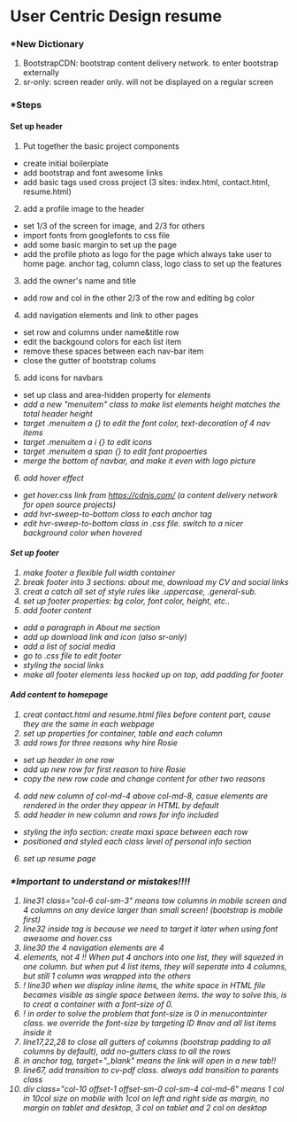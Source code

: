# User Centric Design resume

### *New Dictionary 
1. BootstrapCDN: bootstrap content delivery network. to enter bootstrap externally
2. sr-only: screen reader only. will not be displayed on a regular screen


### *Steps

#### Set up header
1. Put together the basic project components
- create initial boilerplate 
- add bootstrap and font awesome links
- add basic tags used cross project (3 sites: index.html, contact.html, resume.html)
2. add a profile image to the header
- set 1/3 of the screen for image, and 2/3 for others
- import fonts from googlefonts to css file
- add some basic margin to set up the page
- add the profile photo as logo for the page which always take user to home page. anchor tag, column class, logo class to set up the features
3. add the owner's name and title
- add row and col in the other 2/3 of the row and editing bg color
4. add navigation elements and link to other pages
- set row and columns under name&title row
- edit the backgound colors for each list item
- remove these spaces between each nav-bar item
- close the gutter of bootstrap colums
5. add icons for navbars
- set up class and area-hidden property for <i> elements
- add a new "menuitem" class to make list elements height matches the total header height
- target .menuitem a {} to edit the font color, text-decoration of 4 nav items
- target .menuitem a i {} to edit icons
- target .menuitem a span {} to edit font propoerties
- merge the bottom of navbar, and make it even with logo picture
6. add hover effect
- get hover.css link from https://cdnjs.com/ (a content delivery network for open source projects)
- add hvr-sweep-to-bottom class to each anchor tag
- edit hvr-sweep-to-bottom class in .css file. switch to a nicer background color when hovered

#### Set up footer     
1. make footer a flexible full width container
2. break footer into 3 sections: about me, download my CV and social links
3. creat a catch all set of style rules like .uppercase, .general-sub.
4. set up footer properties: bg color, font color, height, etc..
5. add footer content
- add a paragraph in About me section
- add up download link and icon (also sr-only)
- add a list of social media
- go to .css file to edit footer
- styling the social links
- make all footer elements less hocked up on top, add padding for footer

#### Add content to homepage
1. creat contact.html and resume.html files before content part, cause they are the same in each webpage
2. set up properties for container, table and each column
3. add rows for three reasons why hire Rosie
- set up header in one row
- add up new row for first reason to hire Rosie
- copy the new row code and change content for other two reasons
4. add new column of col-md-4 above col-md-8, casue elements are rendered in the order they appear in HTML by default
5. add header in new column and rows for info included
- styling the info section: create maxi space between each row
- positioned and styled each class level of personal info section
6. set up resume page


### *Important to understand or mistakes!!!!
1. line31 class="col-6 col-sm-3" means tow columns in mobile screen and 4 columns on any device larger than small screen! (bootstrap is mobile first)
2. line32 <span> inside <a> tag is because we need to target it later when using font awesome and hover.css
3. line30 the 4 navigation elements are 4 <li> elements, not 4 <a>!! When put 4 anchors into one list, they will squezed in one column. but when put 4 list items, they will seperate into 4 columns, but still 1 column was wrapped into the others
4. ! line30 when we display inline items, the white space in HTML file becames visible as single space between items. the way to solve this, is to creat a container with a font-size of 0. 
5. ! in order to solve the problem that font-size is 0 in menucontainter class. we override the font-size by targeting ID #nav and all list items inside it
6. line17,22,28 to close all gutters of columns (bootstrap padding to all columns by default), add no-gutters class to all the rows
7. in anchor tag, target="_blank" means the link will open in a new tab!!
8. line67, add transition to cv-pdf class. always add transition to parents class
9. div class="col-10 offset-1 offset-sm-0 col-sm-4 col-md-6" means 1 col in 10col size on mobile with 1col on left and right side as margin, no margin on tablet and desktop, 3 col on tablet and 2 col on desktop
